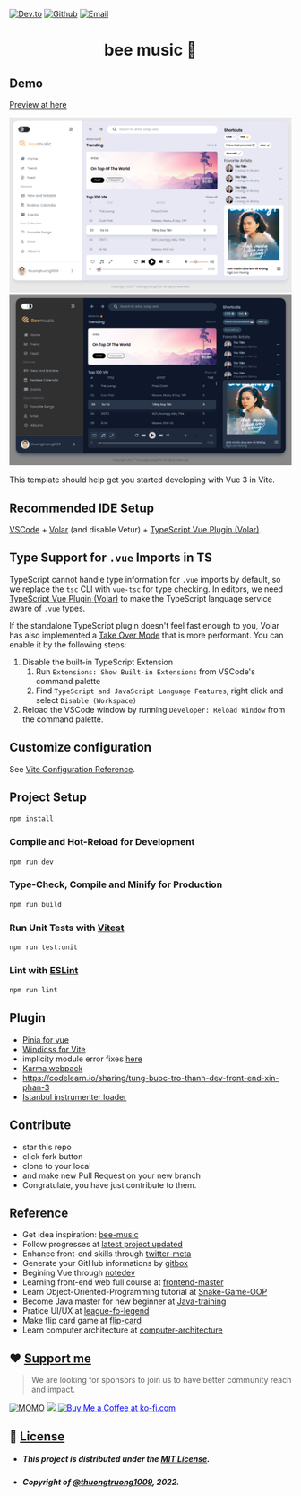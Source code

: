 [![Dev.to](https://img.shields.io/twitter/url?color=green&label=Dev.to&logo=dev.to&logoColor=yellow&style=for-the-badge&url=https%3A%2F%2Fdev.to%2Fthuongtruong1009)](https://dev.to/thuongtruong1009)
[![Github](https://img.shields.io/twitter/url?color=green&label=Github&logo=github&logoColor=white&style=for-the-badge&url=https%3A%2F%2Fdev.to%2Fthuongtruong1009)](https://github.com/thuongtruong1009)
[![Email](https://img.shields.io/twitter/url?color=green&label=Email&logo=gmail&logoColor=red&style=for-the-badge&url=https%3A%2F%2Fdev.to%2Fthuongtruong1009)](mailto:ititiu19228@student.hcmiu.edu.vn)

<h1 align="center">bee music 🎵</h1>

## Demo
[Preview at here](https://bee-music.netlify.app/)

![image demo](/public/preview/light.png)
![image demo](/public/preview/dark.png)

This template should help get you started developing with Vue 3 in Vite.

## Recommended IDE Setup

[VSCode](https://code.visualstudio.com/) + [Volar](https://marketplace.visualstudio.com/items?itemName=johnsoncodehk.volar) (and disable Vetur) + [TypeScript Vue Plugin (Volar)](https://marketplace.visualstudio.com/items?itemName=johnsoncodehk.vscode-typescript-vue-plugin).

## Type Support for `.vue` Imports in TS

TypeScript cannot handle type information for `.vue` imports by default, so we replace the `tsc` CLI with `vue-tsc` for type checking. In editors, we need [TypeScript Vue Plugin (Volar)](https://marketplace.visualstudio.com/items?itemName=johnsoncodehk.vscode-typescript-vue-plugin) to make the TypeScript language service aware of `.vue` types.

If the standalone TypeScript plugin doesn't feel fast enough to you, Volar has also implemented a [Take Over Mode](https://github.com/johnsoncodehk/volar/discussions/471#discussioncomment-1361669) that is more performant. You can enable it by the following steps:

1. Disable the built-in TypeScript Extension
    1) Run `Extensions: Show Built-in Extensions` from VSCode's command palette
    2) Find `TypeScript and JavaScript Language Features`, right click and select `Disable (Workspace)`
2. Reload the VSCode window by running `Developer: Reload Window` from the command palette.

## Customize configuration

See [Vite Configuration Reference](https://vitejs.dev/config/).

## Project Setup

```sh
npm install
```

### Compile and Hot-Reload for Development

```sh
npm run dev
```

### Type-Check, Compile and Minify for Production

```sh
npm run build
```

### Run Unit Tests with [Vitest](https://vitest.dev/)

```sh
npm run test:unit
```

### Lint with [ESLint](https://eslint.org/)

```sh
npm run lint
```

## Plugin
+ [Pinia for vue](https://github.com/vuejs/pinia)
+ [Windicss for Vite](https://windicss.org/integrations/vite.html)
+ implicity module error fixes [here](https://pjausovec.medium.com/how-to-fix-error-ts7016-could-not-find-a-declaration-file-for-module-xyz-has-an-any-type-ecab588800a8)
+ [Karma webpack](https://www.digitalocean.com/community/tutorials/vuejs-unit-testing-karma-mocha)
+ https://codelearn.io/sharing/tung-buoc-tro-thanh-dev-front-end-xin-phan-3
+ [Istanbul instrumenter loader](https://github.com/webpack-contrib/istanbul-instrumenter-loader)

## Contribute
+ star this repo
+ click fork button
+ clone to your local
+ and make new Pull Request on your new branch
+ Congratulate, you have just contribute to them.

## Reference
+ Get idea inspiration: [bee-music](https://dribbble.com/shots/16618273-Bee-Music-Music-Media-Player-Dashboard?fbclid=IwAR35hkSSs2dB2Ek66GAX-yPDfx3JYxxJgeQdwweuEiEtne02IUYk13kxDnk)
+ Follow progresses at [latest project updated](https://github.com/thuongtruong1009/bee-music/projects)
+ Enhance front-end skills through [twitter-meta](https://github.com/thuongtruong1009/twitter-meta)
+ Generate your GitHub informations by [gitbox](https://github.com/thuongtruong1009/gitbox)
+ Begining Vue through [notedev](https://github.com/thuongtruong1009/notedev)
+ Learning front-end web full course at [frontend-master](https://github.com/thuongtruong1009/frontend-master)
+ Learn Object-Oriented-Programming tutorial at [Snake-Game-OOP](https://github.com/thuongtruong1009/Snake-Game-OOP)
+ Become Java master for new beginner at [Java-training](https://github.com/thuongtruong1009/java-oop-training)
+ Pratice UI/UX at [league-fo-legend](https://github.com/thuongtruong1009/league-of-legends-clone)
+ Make flip card game at [flip-card](https://github.com/thuongtruong1009/flip-cards)
+ Learn computer architecture at [computer-architecture](https://github.com/thuongtruong1009/computer-architecture)

## ❤️ [Support me](https://www.paypal.me/thuongtruong1009)
> We are looking for sponsors to join us to have better community reach and impact.

[![MOMO](https://img.shields.io/badge/-MOMO-red?style=flat&labelColor=RED&logo=MOMO&logoColor=black)](https://nhantien.momo.vn/0917085937)
<a href="https://www.paypal.me/thuongtruong1009">
  <img height="25" marginTop="10" src="https://www.paypalobjects.com/digitalassets/c/website/marketing/apac/C2/logos-buttons/optimize/26_Blue_PayPal_Pill_Button.png">
</a>
<a href='https://ko-fi.com/thuongtruong1009' target='_blank'>
  <img height='25' style='border:0px;height:28px;color:blue' src='https://az743702.vo.msecnd.net/cdn/kofi3.png?v=0' border='0' alt='Buy Me a Coffee at ko-fi.com' />
</a>

## 📰 [License](LICENSE)
+ ##### This project is distributed under the [MIT License](LICENSE).
+ ##### Copyright of [@thuongtruong1009](https://github.com/thuongtruong1009), 2022.
